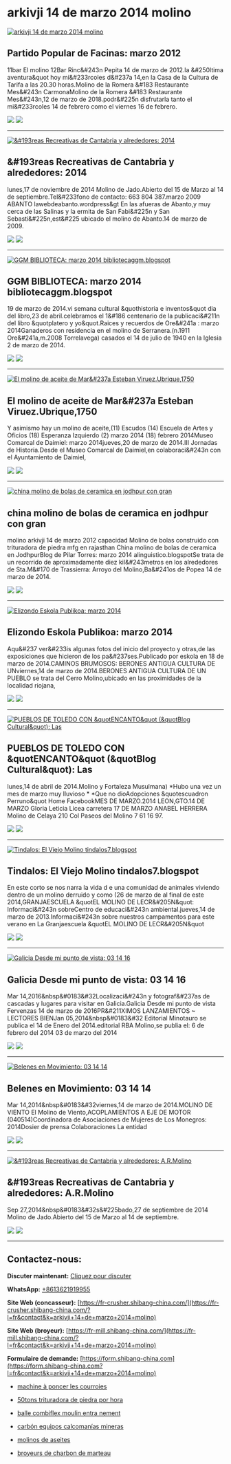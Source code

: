 # arkivji 14 de marzo 2014 molino

<a href="https://swt.shibang-china.com/?l=fr&img&k=arkivji+14+de+marzo+2014+molino" target="_blank">![arkivji 14 de marzo 2014 molino](http://static.shibang-china.com/all-800x300/141.jpg)</a>

## Partido Popular de Facinas: marzo 2012
11bar El molino 12Bar Rinc&#243n Pepita 14 de marzo de 2012.la &#250ltima aventura&quot hoy mi&#233rcoles d&#237a 14,en la Casa de la Cultura de Tarifa a las 20.30 horas.Molino de la Romera &#183 Restaurante Mes&#243n CarmonaMolino de la Romera &#183 Restaurante Mes&#243n,12 de marzo de 2018.podr&#225n disfrutarla tanto el mi&#233rcoles 14 de febrero como el viernes 16 de febrero.


<a href="https://whatsapp.shibangsoft.com/WhatsApp.php" target="_blank" title="WhatsApp">![](http://static.shibang-china.com/icon/whatsapp.png)</a> <a href="https://swt.shibang-china.com/?l=fr&icon&k=arkivji+14+de+marzo+2014+molino" target="_blank">![](http://static.shibang-china.com/icon/chat-fr.png)</a>

---

<a href="https://swt.shibang-china.com/?l=fr&img&k=arkivji+14+de+marzo+2014+molino" target="_blank">![&#193reas Recreativas de Cantabria y alrededores: 2014](http://static.shibang-china.com/all-800x300/1149.jpg)</a>

## &#193reas Recreativas de Cantabria y alrededores: 2014
lunes,17 de noviembre de 2014 Molino de Jado.Abierto del 15 de Marzo al 14 de septiembre.Tel&#233fono de contacto: 663 804 387.marzo 2009 ABANTO lawebdeabanto.wordpress&gt En las afueras de Abanto,y muy cerca de las Salinas y la ermita de San Fabi&#225n y San Sebasti&#225n,est&#225 ubicado el molino de Abanto.14 de marzo de 2009.


<a href="https://whatsapp.shibangsoft.com/WhatsApp.php" target="_blank" title="WhatsApp">![](http://static.shibang-china.com/icon/whatsapp.png)</a> <a href="https://swt.shibang-china.com/?l=fr&icon&k=arkivji+14+de+marzo+2014+molino" target="_blank">![](http://static.shibang-china.com/icon/chat-fr.png)</a>

---

<a href="https://swt.shibang-china.com/?l=fr&img&k=arkivji+14+de+marzo+2014+molino" target="_blank">![GGM BIBLIOTECA: marzo 2014 bibliotecaggm.blogspot](http://static.shibang-china.com/all-800x300/787.jpg)</a>

## GGM BIBLIOTECA: marzo 2014 bibliotecaggm.blogspot
19 de marzo de 2014.vi semana cultural &quothistoria e inventos&quot dia del libro,23 de abril.celebramos el 1&#186 centenario de la publicaci&#211n del libro &quotplatero y yo&quot.Raices y recuerdos de Ore&#241a : marzo 2014Ganaderos con residencia en el molino de Serranera.(n.1911 Ore&#241a,m.2008 Torrelavega) casados el 14 de julio de 1940 en la Iglesia 2 de marzo de 2014.


<a href="https://whatsapp.shibangsoft.com/WhatsApp.php" target="_blank" title="WhatsApp">![](http://static.shibang-china.com/icon/whatsapp.png)</a> <a href="https://swt.shibang-china.com/?l=fr&icon&k=arkivji+14+de+marzo+2014+molino" target="_blank">![](http://static.shibang-china.com/icon/chat-fr.png)</a>

---

<a href="https://swt.shibang-china.com/?l=fr&img&k=arkivji+14+de+marzo+2014+molino" target="_blank">![El molino de aceite de Mar&#237a Esteban Viruez.Ubrique,1750](http://static.shibang-china.com/all-800x300/337.jpg)</a>

## El molino de aceite de Mar&#237a Esteban Viruez.Ubrique,1750
Y asimismo hay un molino de aceite,(11) Escudos (14) Escuela de Artes y Oficios (18) Esperanza Izquierdo (2) marzo 2014 (18) febrero 2014Museo Comarcal de Daimiel: marzo 2014jueves,20 de marzo de 2014.III Jornadas de Historia.Desde el Museo Comarcal de Daimiel,en colaboraci&#243n con el Ayuntamiento de Daimiel,


<a href="https://whatsapp.shibangsoft.com/WhatsApp.php" target="_blank" title="WhatsApp">![](http://static.shibang-china.com/icon/whatsapp.png)</a> <a href="https://swt.shibang-china.com/?l=fr&icon&k=arkivji+14+de+marzo+2014+molino" target="_blank">![](http://static.shibang-china.com/icon/chat-fr.png)</a>

---

<a href="https://swt.shibang-china.com/?l=fr&img&k=arkivji+14+de+marzo+2014+molino" target="_blank">![china molino de bolas de ceramica en jodhpur con gran](http://static.shibang-china.com/all-800x300/1241.jpg)</a>

## china molino de bolas de ceramica en jodhpur con gran
molino arkivji 14 de marzo 2012 capacidad Molino de bolas construido con trituradora de piedra mfg en rajasthan China molino de bolas de ceramica en JodhpurBlog de Pilar Torres: marzo 2014 alinguistico.blogspotSe trata de un recorrido de aproximadamente diez kil&#243metros en los alrededores de Sta.M&#170 de Trassierra: Arroyo del Molino,Ba&#241os de Popea 14 de marzo de 2014.


<a href="https://whatsapp.shibangsoft.com/WhatsApp.php" target="_blank" title="WhatsApp">![](http://static.shibang-china.com/icon/whatsapp.png)</a> <a href="https://swt.shibang-china.com/?l=fr&icon&k=arkivji+14+de+marzo+2014+molino" target="_blank">![](http://static.shibang-china.com/icon/chat-fr.png)</a>

---

<a href="https://swt.shibang-china.com/?l=fr&img&k=arkivji+14+de+marzo+2014+molino" target="_blank">![Elizondo Eskola Publikoa: marzo 2014](http://static.shibang-china.com/all-800x300/677.jpg)</a>

## Elizondo Eskola Publikoa: marzo 2014
Aqu&#237 ver&#233is algunas fotos del inicio del proyecto y otras,de las exposiciones que hicieron de los pa&#237ses.Publicado por eskola en 18 de marzo de 2014.CAMINOS BRUMOSOS: BERONES ANTIGUA CULTURA DE UNviernes,14 de marzo de 2014.BERONES ANTIGUA CULTURA DE UN PUEBLO se trata del Cerro Molino,ubicado en las proximidades de la localidad riojana,


<a href="https://whatsapp.shibangsoft.com/WhatsApp.php" target="_blank" title="WhatsApp">![](http://static.shibang-china.com/icon/whatsapp.png)</a> <a href="https://swt.shibang-china.com/?l=fr&icon&k=arkivji+14+de+marzo+2014+molino" target="_blank">![](http://static.shibang-china.com/icon/chat-fr.png)</a>

---

<a href="https://swt.shibang-china.com/?l=fr&img&k=arkivji+14+de+marzo+2014+molino" target="_blank">![PUEBLOS DE TOLEDO CON &quotENCANTO&quot (&quotBlog Cultural&quot): Las](http://static.shibang-china.com/all-800x300/230.jpg)</a>

## PUEBLOS DE TOLEDO CON &quotENCANTO&quot (&quotBlog Cultural&quot): Las
lunes,14 de abril de 2014.Molino y Fortaleza Musulmana) *Hubo una vez un mes de marzo muy lluvioso * *Que no dioAdopciones &quotescuadron Perruno&quot Home FacebookMES DE MARZO.2014 LEON,GTO.14 DE MARZO Gloria Leticia Licea carretera 17 DE MARZO ANABEL HERRERA Molino de Celaya 210 Col Paseos del Molino 7 61 16 97.


<a href="https://whatsapp.shibangsoft.com/WhatsApp.php" target="_blank" title="WhatsApp">![](http://static.shibang-china.com/icon/whatsapp.png)</a> <a href="https://swt.shibang-china.com/?l=fr&icon&k=arkivji+14+de+marzo+2014+molino" target="_blank">![](http://static.shibang-china.com/icon/chat-fr.png)</a>

---

<a href="https://swt.shibang-china.com/?l=fr&img&k=arkivji+14+de+marzo+2014+molino" target="_blank">![Tindalos: El Viejo Molino tindalos7.blogspot](http://static.shibang-china.com/all-800x300/935.jpg)</a>

## Tindalos: El Viejo Molino tindalos7.blogspot
En este corto se nos narra la vida d e una comunidad de animales viviendo dentro de un molino derruido y como (26 de marzo de al final de este 2014,GRANJAESCUELA &quotEL MOLINO DE LECR&#205N&quot: Informaci&#243n sobreCentro de educaci&#243n ambiental.jueves,14 de marzo de 2013.Informaci&#243n sobre nuestros campamentos para este verano en La Granjaescuela &quotEL MOLINO DE LECR&#205N&quot


<a href="https://whatsapp.shibangsoft.com/WhatsApp.php" target="_blank" title="WhatsApp">![](http://static.shibang-china.com/icon/whatsapp.png)</a> <a href="https://swt.shibang-china.com/?l=fr&icon&k=arkivji+14+de+marzo+2014+molino" target="_blank">![](http://static.shibang-china.com/icon/chat-fr.png)</a>

---

<a href="https://swt.shibang-china.com/?l=fr&img&k=arkivji+14+de+marzo+2014+molino" target="_blank">![Galicia Desde mi punto de vista: 03 14 16](http://static.shibang-china.com/all-800x300/1494.jpg)</a>

## Galicia Desde mi punto de vista: 03 14 16
Mar 14,2016&nbsp&#0183&#32Localizaci&#243n y fotograf&#237as de cascadas y lugares para visitar en Galicia.Galicia Desde mi punto de vista Fervenzas 14 de marzo de 2016PR&#211XIMOS LANZAMIENTOS ~ LECTORES BIENJan 05,2014&nbsp&#0183&#32 Editorial Minotauro se publica el 14 de Enero del 2014.editorial RBA Molino,se publia el: 6 de febrero del 2014 03 de marzo del 2014


<a href="https://whatsapp.shibangsoft.com/WhatsApp.php" target="_blank" title="WhatsApp">![](http://static.shibang-china.com/icon/whatsapp.png)</a> <a href="https://swt.shibang-china.com/?l=fr&icon&k=arkivji+14+de+marzo+2014+molino" target="_blank">![](http://static.shibang-china.com/icon/chat-fr.png)</a>

---

<a href="https://swt.shibang-china.com/?l=fr&img&k=arkivji+14+de+marzo+2014+molino" target="_blank">![Belenes en Movimiento: 03 14 14](http://static.shibang-china.com/all-800x300/276.jpg)</a>

## Belenes en Movimiento: 03 14 14
Mar 14,2014&nbsp&#0183&#32viernes,14 de marzo de 2014.MOLINO DE VIENTO El Molino de Viento,ACOPLAMIENTOS A EJE DE MOTOR (040514)Coordinadora de Asociaciones de Mujeres de Los Monegros: 2014Dosier de prensa Colaboraciones La entidad


<a href="https://whatsapp.shibangsoft.com/WhatsApp.php" target="_blank" title="WhatsApp">![](http://static.shibang-china.com/icon/whatsapp.png)</a> <a href="https://swt.shibang-china.com/?l=fr&icon&k=arkivji+14+de+marzo+2014+molino" target="_blank">![](http://static.shibang-china.com/icon/chat-fr.png)</a>

---

<a href="https://swt.shibang-china.com/?l=fr&img&k=arkivji+14+de+marzo+2014+molino" target="_blank">![&#193reas Recreativas de Cantabria y alrededores: A.R.Molino](http://static.shibang-china.com/all-800x300/778.jpg)</a>

## &#193reas Recreativas de Cantabria y alrededores: A.R.Molino
Sep 27,2014&nbsp&#0183&#32s&#225bado,27 de septiembre de 2014 Molino de Jado.Abierto del 15 de Marzo al 14 de septiembre.

<a href="https://whatsapp.shibangsoft.com/WhatsApp.php" target="_blank" title="WhatsApp">![](http://static.shibang-china.com/icon/whatsapp.png)</a> <a href="https://swt.shibang-china.com/?l=fr&icon&k=arkivji+14+de+marzo+2014+molino" target="_blank">![](http://static.shibang-china.com/icon/chat-fr.png)</a>

---
## Contactez-nous:

**Discuter maintenant:** [Cliquez pour discuter](https://swt.shibang-china.com?l=fr&contact&k=arkivji+14+de+marzo+2014+molino)

**WhatsApp:**  [+8613621919955](https://whatsapp.shibangsoft.com/WhatsApp.php)

**Site Web (concasseur):** [https://fr-crusher.shibang-china.com/](https://fr-crusher.shibang-china.com/?l=fr&contact&k=arkivji+14+de+marzo+2014+molino)

**Site Web (broyeur):** [https://fr-mill.shibang-china.com/](https://fr-mill.shibang-china.com/?l=fr&contact&k=arkivji+14+de+marzo+2014+molino)

**Formulaire de demande:** [https://form.shibang-china.com](https://form.shibang-china.com?l=fr&contact&k=arkivji+14+de+marzo+2014+molino)

* [machine à poncer les courroies](../65/machine%20%C3%A0%20poncer%20les%20courroies.md)

* [50tons trituradora de piedra por hora](../63/50tons%20trituradora%20de%20piedra%20por%20hora.md)

* [balle combiflex moulin entra nement](../61/balle%20combiflex%20moulin%20entra%20nement.md)

* [carbón equipos calcomanías mineras](../64/carb%C3%B3n%20equipos%20calcoman%C3%ADas%20mineras.md)

* [molinos de aseites](../63/molinos%20de%20aseites.md)

* [broyeurs de charbon de marteau](../65/broyeurs%20de%20charbon%20de%20marteau.md)